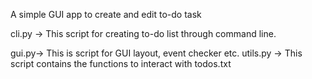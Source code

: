 A simple GUI app to create and edit to-do task

cli.py -> This script for creating to-do list through command line.

gui.py-> This is script for GUI layout, event checker etc.
utils.py -> This script contains the functions to interact with todos.txt
